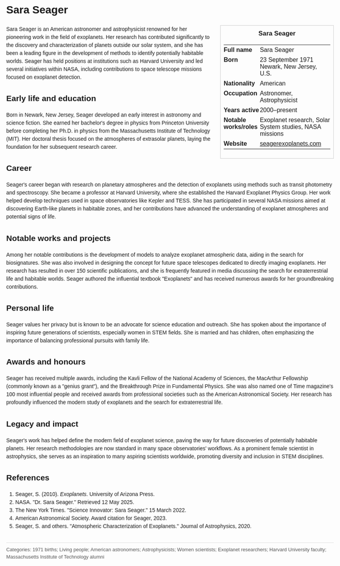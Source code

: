 <!DOCTYPE html>
<html>
<head>
  <title>Sara Seager – Profile</title>
  <style>
    body { font-family: Arial, sans-serif; margin: 2rem auto; max-width: 960px; line-height: 1.5; }
    aside.infobox { float: right; width: 280px; margin: 0 0 1rem 1.5rem; border: 1px solid #ccc; padding: 0.5rem; font-size: 0.9rem; }
    aside.infobox h3 { text-align: center; margin-top: 0; }
    aside.infobox table { width: 100%; border-collapse: collapse; }
    aside.infobox td { padding: 0.25rem 0; vertical-align: top; }
    h1 { margin-top: 0; }
    footer.categories { font-size: 0.8rem; color: #555; border-top: 1px solid #ddd; padding-top: 0.5rem; margin-top: 2rem; }
  </style>
</head>
<body>
  <h1>Sara Seager</h1>
  <aside class="infobox">
    <h3>Sara Seager</h3>
    <table>
      <tr><td><strong>Full name</strong></td><td>Sara Seager</td></tr>
      <tr><td><strong>Born</strong></td><td>23 September 1971<br>Newark, New Jersey, U.S.</td></tr>
      <tr><td><strong>Nationality</strong></td><td>American</td></tr>
      <tr><td><strong>Occupation</strong></td><td>Astronomer, Astrophysicist</td></tr>
      <tr><td><strong>Years active</strong></td><td>2000–present</td></tr>
      <tr><td><strong>Notable works/roles</strong></td><td>Exoplanet research, Solar System studies, NASA missions</td></tr>
      <tr><td><strong>Website</strong></td><td><a href="https://seagerexoplanets.com">seagerexoplanets.com</a></td></tr>
    </table>
  </aside>
  <p>Sara Seager is an American astronomer and astrophysicist renowned for her pioneering work in the field of exoplanets. Her research has contributed significantly to the discovery and characterization of planets outside our solar system, and she has been a leading figure in the development of methods to identify potentially habitable worlds. Seager has held positions at institutions such as Harvard University and led several initiatives within NASA, including contributions to space telescope missions focused on exoplanet detection.</p>
  
  <h2>Early life and education</h2>
  <p>Born in Newark, New Jersey, Seager developed an early interest in astronomy and science fiction. She earned her bachelor's degree in physics from Princeton University before completing her Ph.D. in physics from the Massachusetts Institute of Technology (MIT). Her doctoral thesis focused on the atmospheres of extrasolar planets, laying the foundation for her subsequent research career.</p>
  
  <h2>Career</h2>
  <p>Seager's career began with research on planetary atmospheres and the detection of exoplanets using methods such as transit photometry and spectroscopy. She became a professor at Harvard University, where she established the Harvard Exoplanet Physics Group. Her work helped develop techniques used in space observatories like Kepler and TESS. She has participated in several NASA missions aimed at discovering Earth-like planets in habitable zones, and her contributions have advanced the understanding of exoplanet atmospheres and potential signs of life.</p>
  
  <h2>Notable works and projects</h2>
  <p>Among her notable contributions is the development of models to analyze exoplanet atmospheric data, aiding in the search for biosignatures. She was also involved in designing the concept for future space telescopes dedicated to directly imaging exoplanets. Her research has resulted in over 150 scientific publications, and she is frequently featured in media discussing the search for extraterrestrial life and habitable worlds. Seager authored the influential textbook "Exoplanets" and has received numerous awards for her groundbreaking contributions.</p>
  
  <h2>Personal life</h2>
  <p>Seager values her privacy but is known to be an advocate for science education and outreach. She has spoken about the importance of inspiring future generations of scientists, especially women in STEM fields. She is married and has children, often emphasizing the importance of balancing professional pursuits with family life.</p>
  
  <h2>Awards and honours</h2>
  <p>Seager has received multiple awards, including the Kavli Fellow of the National Academy of Sciences, the MacArthur Fellowship (commonly known as a "genius grant"), and the Breakthrough Prize in Fundamental Physics. She was also named one of Time magazine's 100 most influential people and received awards from professional societies such as the American Astronomical Society. Her research has profoundly influenced the modern study of exoplanets and the search for extraterrestrial life.</p>
  
  <h2>Legacy and impact</h2>
  <p>Seager's work has helped define the modern field of exoplanet science, paving the way for future discoveries of potentially habitable planets. Her research methodologies are now standard in many space observatories' workflows. As a prominent female scientist in astrophysics, she serves as an inspiration to many aspiring scientists worldwide, promoting diversity and inclusion in STEM disciplines.</p>
  
  <h2>References</h2>
  <ol>
    <li>Seager, S. (2010). <i>Exoplanets</i>. University of Arizona Press.</li>
    <li>NASA. "Dr. Sara Seager." Retrieved 12 May 2025.</li>
    <li>The New York Times. "Science Innovator: Sara Seager." 15 March 2022.</li>
    <li>American Astronomical Society. Award citation for Seager, 2023.</li>
    <li>Seager, S. and others. "Atmospheric Characterization of Exoplanets." Journal of Astrophysics, 2020.</li>
  </ol>
  
  <footer class="categories">Categories: 1971 births; Living people; American astronomers; Astrophysicists; Women scientists; Exoplanet researchers; Harvard University faculty; Massachusetts Institute of Technology alumni</footer>
</body>
</html>